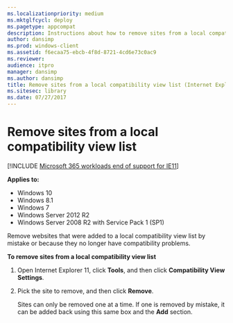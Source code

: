 ```yaml
---
ms.localizationpriority: medium
ms.mktglfcycl: deploy
ms.pagetype: appcompat
description: Instructions about how to remove sites from a local compatibility view list.
author: dansimp
ms.prod: windows-client
ms.assetid: f6ecaa75-ebcb-4f8d-8721-4cd6e73c0ac9
ms.reviewer: 
audience: itpro
manager: dansimp
ms.author: dansimp
title: Remove sites from a local compatibility view list (Internet Explorer 11 for IT Pros)
ms.sitesec: library
ms.date: 07/27/2017
---
```



# Remove sites from a local compatibility view list

[!INCLUDE [Microsoft 365 workloads end of support for IE11](../includes/microsoft-365-ie-end-of-support.md)]


**Applies to:**

-   Windows 10
-   Windows 8.1
-   Windows 7
-   Windows Server 2012 R2
-   Windows Server 2008 R2 with Service Pack 1 (SP1)

Remove websites that were added to a local compatibility view list by mistake or because they no longer have compatibility problems.

 **To remove sites from a local compatibility view list**

1.  Open Internet Explorer 11, click **Tools**, and then click **Compatibility View Settings**.

2.  Pick the site to remove, and then click **Remove**.<p>
Sites can only be removed one at a time. If one is removed by mistake, it can be added back using this same box and the **Add** section.

 

 



